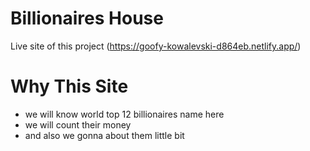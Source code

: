 # Billionaires House

Live site of this project (https://goofy-kowalevski-d864eb.netlify.app/)

# Why This Site 
* we will know world top 12 billionaires name here
* we will count their money 
* and also we gonna about them little bit